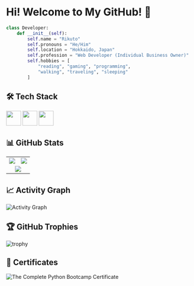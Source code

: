 # Hi! Welcome to My GitHub! 👋

```python
class Developer:
    def __init__(self):
        self.name = "Rikuto"
        self.pronouns = "He/Him"
        self.location = "Hokkaido, Japan"
        self.profession = "Web Developer (Individual Business Owner)"
        self.hobbies = [
            "reading", "gaming", "programming", 
            "walking", "traveling", "sleeping"
        ]
```

## 🛠️ Tech Stack
<div>
  <img src="https://skillicons.dev/icons?i=html,css,js,jquery,react,sass,nodejs,express,python,flask,django" height="40" />
  <img src="https://img.shields.io/badge/Jupyter-F37626?style=for-the-badge&logo=jupyter&logoColor=white" height="40" />
  <img src="https://skillicons.dev/icons?i=bootstrap,postgres,sqlite,wordpress,gcp,vercel,figma,postman,docker,git,github,vscode" height="40" />
</div>

## 📊 GitHub Stats
<table>
<tr>
<td><img src="https://github-readme-stats.vercel.app/api?username=rikuto-mikado&show_icons=true&theme=radical" /></td>
<td><img src="https://github-readme-stats.vercel.app/api/top-langs/?username=rikuto-mikado&layout=compact&theme=radical" /></td>
</tr>
<tr>
<td colspan="2" align="center"><img src="https://github-readme-streak-stats.herokuapp.com/?user=rikuto-mikado&theme=radical" /></td>
</tr>
</table>

## 📈 Activity Graph

![Activity Graph](https://github-readme-activity-graph.vercel.app/graph?username=rikuto-mikado&theme=react-dark)

## 🏆 GitHub Trophies

![trophy](https://github-profile-trophy.vercel.app/?username=rikuto-mikado&theme=radical&row=2&column=3)

## 📜 Certificates

![The Complete Python Bootcamp Certificate](https://github.com/user-attachments/assets/ddfbb62c-40f6-4068-a5e6-dc333ed2bc67)